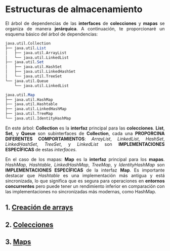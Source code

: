 <div align="justify">

# Estructuras de almacenamiento

 El árbol de dependencias de las __interfaces__ de __colecciones__ y __mapas__ se organiza de manera __jerárquica__. A continuación, te proporcionaré un esquema básico del árbol de dependencias:

```mathematica
java.util.Collection
├── java.util.List
│   ├── java.util.ArrayList
│   └── java.util.LinkedList
├── java.util.Set
│   ├── java.util.HashSet
│   ├── java.util.LinkedHashSet
│   └── java.util.TreeSet
└── java.util.Queue
    └── java.util.LinkedList

java.util.Map
├── java.util.HashMap
├── java.util.Hashtable
├── java.util.LinkedHashMap
├── java.util.TreeMap
└── java.util.IdentityHashMap
```

En este árbol:
__Collection__ es la __interfaz__ principal para las __colecciones__.
__List__, __Set__, y __Queue__ son subinterfaces de __Collection__, cada una __PROPORCINA DIFERENTES COMPORTAMIENTOS__:
_ArrayList_, _LinkedList_, _HashSet_, _LinkedHashSet_, _TreeSet_, y _LinkedList_ son __IMPLEMENTACIONES ESPECÍFICAS__ de estas _interfaces_.

En el caso de los mapas:
__Map__ es la __interfaz__ principal para los __mapas__.
_HashMap_, _Hashtable_, _LinkedHashMap_, _TreeMap_, y _IdentityHashMap_ son __IMPLEMENTACIONES ESPECÍFICAS__ de la interfaz __Map__.
Es importante destacar que _Hashtable_ es una implementación más antigua y está sincronizada, lo que significa que es segura para operaciones en __entornos concurrentes__ pero puede tener un rendimiento inferior en comparación con las implementaciones no sincronizadas más modernas, como HashMap.

## 1. [Creación de arrays](Creacion-de-arrays.md)
## 2. [Colecciones](Collection/README.md)
## 3. [Maps](Maps.md)


</div>